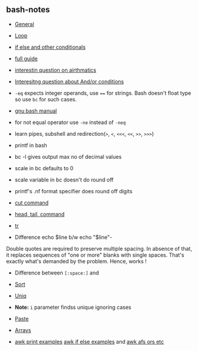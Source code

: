 ## bash-notes

* [General](http://www.panix.com/~elflord/unix/bash-tute.html)

* [Loop](https://www.cyberciti.biz/faq/bash-for-loop/)

* [if else and other conditionals](http://www.panix.com/~elflord/unix/bash-tute.html)

* [full guide](http://www.tldp.org/LDP/Bash-Beginners-Guide/html/)

* [interestin question on airthmatics](https://unix.stackexchange.com/questions/93029/how-can-i-add-subtract-etc-two-numbers-with-bash)

* [Interesitng question about And/or conditions](http://stackoverflow.com/questions/16203088/bash-if-statement-with-multiple-conditions-throws-an-error)

* `-eq` expects integer operands, use `==` for strings. Bash doesn't float type so use `bc` for such cases.

* [gnu bash manual](https://www.gnu.org/software/bash/manual/bashref.html)

* for not equal operator use `-ne` instead of `-neq`

* learn pipes, subshell and redirection(`>`, `<`, `<<<`, `<<`, `>>`, `>>>`)

* printf in bash

* bc -l gives output max no of decimal values

* scale in bc defaults to 0

* scale variable in bc doesn't do round off

* printf's .nf format specifier does round off digits

* [cut command](http://www.folkstalk.com/2012/02/cut-command-in-unix-linux-examples.html)

* [head, tail, command](http://www.linfo.org/head.html)

* [tr](http://www.thegeekstuff.com/2012/12/linux-tr-command/)

* Difference echo $line b/w echo "$line"-

Double quotes are required to preserve multiple spacing. In absence of that, it replaces sequences of "one or more" blanks with single spaces. That's exactly what's demanded by the problem. Hence, works !

* Difference between `[:space:]` and ` `

* [Sort](https://en.wikipedia.org/wiki/Sort_(Unix))
* [Uniq](http://www.thegeekstuff.com/2013/05/uniq-command-examples/)
* **Note:** `i` parameter findss unique ignoring cases
* [Paste](http://www.theunixschool.com/2012/07/10-examples-of-paste-commanda-usage-in.html)

* [Arrays](http://www.thegeekstuff.com/2010/06/bash-array-tutorial/)

* [awk print examples](http://www.thegeekstuff.com/2010/01/awk-introduction-tutorial-7-awk-print-examples/) [awk if else examples](http://www.thegeekstuff.com/2010/02/awk-conditional-statements/) and [awk afs ors etc](http://www.thegeekstuff.com/2010/01/8-powerful-awk-built-in-variables-fs-ofs-rs-ors-nr-nf-filename-fnr/)